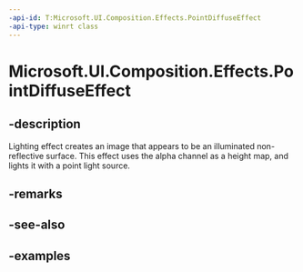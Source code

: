 ```yaml
---
-api-id: T:Microsoft.UI.Composition.Effects.PointDiffuseEffect
-api-type: winrt class
---
```


<!-- Class syntax.
public class PointDiffuseEffect : IGraphicsEffect, IGraphicsEffectSource
-->

# Microsoft.UI.Composition.Effects.PointDiffuseEffect

## -description
Lighting effect creates an image that appears to be an illuminated non-reflective surface. This effect uses the alpha channel as a height map, and lights it with a point light source. 

## -remarks

## -see-also

## -examples


